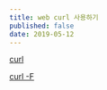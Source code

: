 ```yaml
---
title: web curl 사용하기
published: false
date: 2019-05-12
---
```




[curl](<https://stackoverflow.com/questions/9507353/how-do-i-install-and-use-curl-on-windows>)



[curl -F](<https://curl.haxx.se/docs/manpage.html#-F>)


